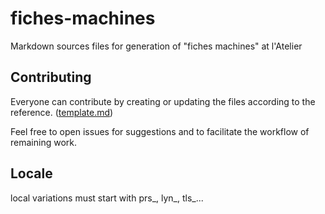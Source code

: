# fiches-machines

Markdown sources files for generation of "fiches machines" at l'Atelier

## Contributing

Everyone can contribute by creating or updating the files according to the reference. ([template.md](src/template.md))

Feel free to open issues for suggestions and to facilitate the workflow of remaining work.

## Locale

local variations must start with prs_, lyn_, tls_...
